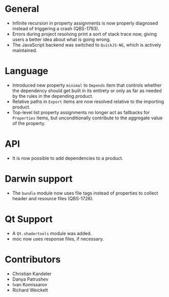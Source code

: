 # General
* Infinite recursion in property assignments is now properly diagnosed instead of
  triggering a crash (QBS-1793).
* Errors during project resolving print a sort of stack trace now, giving users
  a better idea about what is going wrong.
* The JavaScript backend was switched to `QuickJS-NG`, which is actively maintained.

# Language
* Introduced new property `minimal` to `Depends` item that controls whether the
  dependency should get built in its entirety or only as far as needed by
  the rules in the depending product.
* Relative paths in `Export` items are now resolved relative to the importing product.
* Top-level list property assignments no longer act as fallbacks for `Properties` items, but
  unconditionally contribute to the aggregate value of the property.

# API
* It is now possible to add dependencies to a product.

# Darwin support
* The `bundle` module now uses file tags instead of properties to collect header
  and resource files (QBS-1726).

# Qt Support
* A `Qt.shadertools` module was added.
* moc now uses response files, if necessary.

# Contributors
* Christian Kandeler
* Danya Patrushev
* Ivan Komissarov
* Richard Weickelt
